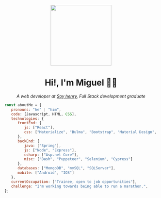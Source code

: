 

<div id="header" align="center">
    <img src="https://media4.giphy.com/media/qgQUggAC3Pfv687qPC/giphy.gif?cid=ecf05e47nupezqmox42gqqvpt3jdq0a9arj8tnys7dsxj8uk&rid=giphy.gif&ct=g" width = 200px'/>
    <h1>Hi!, I'm Miguel 👨‍💻</h1>
</div>


<p align="center"><em>A web developer at <a href="https://www.soyhenry.com/?gad=1" target="_blank">Soy henry</a>, Full Stack development graduate</br>
</em></p>


```javascript
const aboutMe = {
   pronouns: "he" | "him",
   code: [Javascript, HTML, CSS],
   technologies: {
      frontEnd: {
         js: ["React"],
         css: ["Materialize", "Bulma", "Bootstrap", "Material Design", "Semantic UI"]
      },
      backEnd: {
         java: ["Spring"],
         js: ["Node", "Express"],
         csharp: ["Asp.net Core"],
         misc: ["Bash", "Puppeteer", "Selenium", "Cypress"]
      },
      databases: ["MongoDB", "mySQL", "SQLServer"],
      mobile: ["Android", "IOS"]
   },
   currentOccupation: ["Trainee, open to job opportunities"],
   challenge: "I'm working towards being able to run a marathon.",
};
```
<!--
**MiguelZ01/MiguelZ01** is a ✨ _special_ ✨ repository because its `README.md` (this file) appears on your GitHub profile.

Here are some ideas to get you started:

- 🔭 I’m currently working on ...
- 🌱 I’m currently learning ...
- 👯 I’m looking to collaborate on ...
- 🤔 I’m looking for help with ...
- 💬 Ask me about ...
- 📫 How to reach me: ...
- 😄 Pronouns: ...
- ⚡ Fun fact: ...
-->
